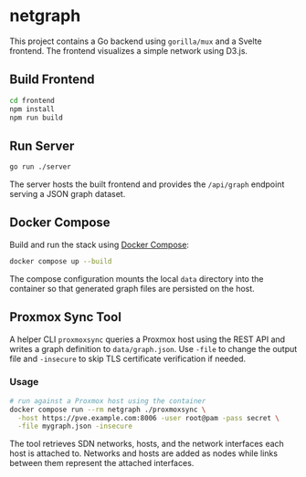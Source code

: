 # netgraph

This project contains a Go backend using `gorilla/mux` and a Svelte frontend. The frontend visualizes a simple network using D3.js.

## Build Frontend

```bash
cd frontend
npm install
npm run build
```

## Run Server

```bash
go run ./server
```

The server hosts the built frontend and provides the `/api/graph` endpoint serving a JSON graph dataset.

## Docker Compose

Build and run the stack using [Docker Compose](https://docs.docker.com/compose/):

```bash
docker compose up --build
```

The compose configuration mounts the local `data` directory into the container
so that generated graph files are persisted on the host.

## Proxmox Sync Tool

A helper CLI `proxmoxsync` queries a Proxmox host using the REST API and writes a graph definition to `data/graph.json`.
Use `-file` to change the output file and `-insecure` to skip TLS certificate verification if needed.

### Usage

```bash
# run against a Proxmox host using the container
docker compose run --rm netgraph ./proxmoxsync \
  -host https://pve.example.com:8006 -user root@pam -pass secret \
  -file mygraph.json -insecure
```

The tool retrieves SDN networks, hosts, and the network interfaces each host is attached to. Networks and hosts are added as nodes while links between them represent the attached interfaces.


